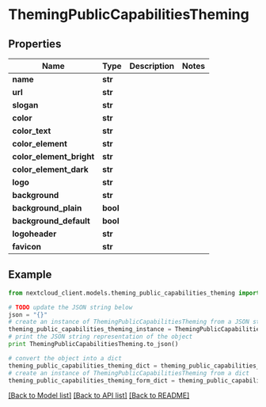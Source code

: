 # ThemingPublicCapabilitiesTheming


## Properties
Name | Type | Description | Notes
------------ | ------------- | ------------- | -------------
**name** | **str** |  | 
**url** | **str** |  | 
**slogan** | **str** |  | 
**color** | **str** |  | 
**color_text** | **str** |  | 
**color_element** | **str** |  | 
**color_element_bright** | **str** |  | 
**color_element_dark** | **str** |  | 
**logo** | **str** |  | 
**background** | **str** |  | 
**background_plain** | **bool** |  | 
**background_default** | **bool** |  | 
**logoheader** | **str** |  | 
**favicon** | **str** |  | 

## Example

```python
from nextcloud_client.models.theming_public_capabilities_theming import ThemingPublicCapabilitiesTheming

# TODO update the JSON string below
json = "{}"
# create an instance of ThemingPublicCapabilitiesTheming from a JSON string
theming_public_capabilities_theming_instance = ThemingPublicCapabilitiesTheming.from_json(json)
# print the JSON string representation of the object
print ThemingPublicCapabilitiesTheming.to_json()

# convert the object into a dict
theming_public_capabilities_theming_dict = theming_public_capabilities_theming_instance.to_dict()
# create an instance of ThemingPublicCapabilitiesTheming from a dict
theming_public_capabilities_theming_form_dict = theming_public_capabilities_theming.from_dict(theming_public_capabilities_theming_dict)
```
[[Back to Model list]](../README.md#documentation-for-models) [[Back to API list]](../README.md#documentation-for-api-endpoints) [[Back to README]](../README.md)


